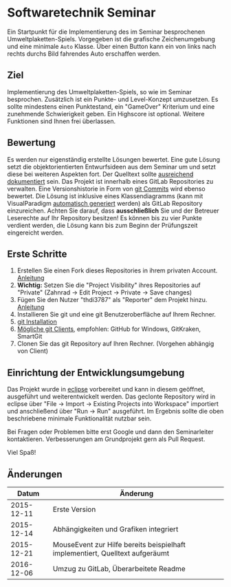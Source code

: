 # Softwaretechnik Seminar

Ein Startpunkt für die Implementierung des im Seminar besprochenen Umweltplaketten-Spiels.
Vorgegeben ist die grafische Zeichenumgebung und eine minimale `Auto` Klasse.
Über einen Button kann ein von links nach rechts durchs Bild fahrendes Auto erschaffen werden.

## Ziel
Implementierung des Umweltplaketten-Spiels, so wie im Seminar besprochen.
Zusätzlich ist ein Punkte- und Level-Konzept umzusetzen.
Es sollte mindestens einen Punktestand, ein "GameOver" Kriterium und eine zunehmende Schwierigkeit geben.
Ein Highscore ist optional.
Weitere Funktionen sind Ihnen frei überlassen.

## Bewertung
Es werden nur eigenständig erstellte Lösungen bewertet.
Eine gute Lösung setzt die objektorientierten Entwurfsideen aus dem Seminar um und setzt diese bei weiteren Aspekten fort.
Der Quelltext sollte [ausreichend dokumentiert](https://de.wikipedia.org/wiki/Javadoc) sein.
Das Projekt ist innerhalb eines GitLab Repositories zu verwalten.
Eine Versionshistorie in Form von [git Commits](https://www.atlassian.com/git/tutorials/saving-changes/git-commit) wird ebenso bewertet.
Die Lösung ist inklusive eines Klassendiagramms (kann mit VisualParadigm [automatisch generiert](http://www.visual-paradigm.com/support/documents/vpuserguide/276/381/7530_generateorup.html) werden) als GitLab Repository einzureichen.
Achten Sie darauf, dass **ausschließlich** Sie und der Betreuer Leserechte auf Ihr Repository besitzen!
Es können bis zu vier Punkte verdient werden, die Lösung kann bis zum Beginn der Prüfungszeit eingereicht werden.

## Erste Schritte

1. Erstellen Sie einen Fork dieses Repositories in ihrem privaten Account. [Anleitung](https://docs.gitlab.com/ce/gitlab-basics/fork-project.html)
2. **Wichtig:** Setzen Sie die "Project Visibility" ihres Repositories auf "Private" (Zahnrad -> Edit Project -> Private -> Save changes)
3. Fügen Sie den Nutzer "thdi3787" als "Reporter" dem Projekt hinzu. [Anleitung](https://docs.gitlab.com/ce/workflow/add-user/add-user.html#add-a-user)
4. Installieren Sie git und eine git Benutzeroberfläche auf Ihrem Rechner.
  1. [git Installation](https://git-scm.com)
  2. [Mögliche git Clients](https://git-scm.com/downloads/guis), empfohlen: GitHub for Windows, GitKraken, SmartGit
5. Clonen Sie das git Repository auf Ihren Rechner. (Vorgehen abhängig von Client)

## Einrichtung der Entwicklungsumgebung

Das Projekt wurde in [eclipse](http://www.eclipse.org/downloads) vorbereitet und kann in diesem geöffnet, ausgeführt und weiterentwickelt werden.
Das geclonte Repository wird in eclipse über "File -> Import -> Existing Projects into Workspace" importiert und anschließend über "Run -> Run" ausgeführt.
Im Ergebnis sollte die oben beschriebene minimale Funktionalität nutzbar sein. 

Bei Fragen oder Problemen bitte erst Google und dann den Seminarleiter kontaktieren. Verbesserungen am Grundprojekt gern als Pull Request.

Viel Spaß!


##  Änderungen

| Datum      | Änderung      |
| ---------- | ------------- |
| 2015-12-11 | Erste Version |
| 2015-12-14 | Abhängigkeiten und Grafiken integriert |
| 2015-12-21 | MouseEvent zur Hilfe bereits beispielhaft implementiert, Quelltext aufgeräumt |
| 2016-12-06 | Umzug zu GitLab, Überarbeitete Readme |
